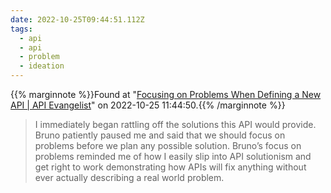 ```yaml
---
date: 2022-10-25T09:44:51.112Z
tags:
  - api
  - api
  - problem
  - ideation
---
```

{{% marginnote %}}Found at "[Focusing on Problems When Defining a New API | API Evangelist](https://apievangelist.com/2022/10/24/focusing-on-problems-when-defining-a-new-api/)" on 2022-10-25 11:44:50.{{% /marginnote %}}

> I immediately began rattling off the solutions this API would provide. Bruno patiently paused me and said that we should focus on problems before we plan any possible solution. Bruno’s focus on problems reminded me of how I easily slip into API solutionism and get right to work demonstrating how APIs will fix anything without ever actually describing a real world problem.

